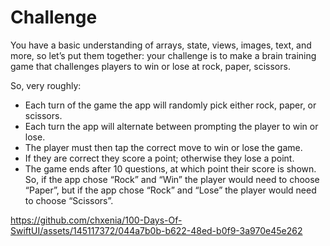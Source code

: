 # Challenge
You have a basic understanding of arrays, state, views, images, text, and more, so let’s put them together: your challenge is to make a brain training game that challenges players to win or lose at rock, paper, scissors.

So, very roughly:

* Each turn of the game the app will randomly pick either rock, paper, or scissors.
* Each turn the app will alternate between prompting the player to win or lose.
* The player must then tap the correct move to win or lose the game.
* If they are correct they score a point; otherwise they lose a point.
* The game ends after 10 questions, at which point their score is shown.
So, if the app chose “Rock” and “Win” the player would need to choose “Paper”, but if the app chose “Rock” and “Lose” the player would need to choose “Scissors”.



https://github.com/chxenia/100-Days-Of-SwiftUI/assets/145117372/044a7b0b-b622-48ed-b0f9-3a970e45e262

